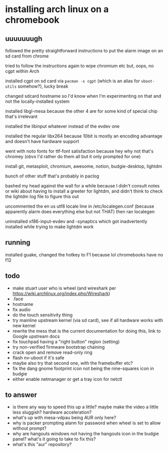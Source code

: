 # installing arch linux on a chromebook

## uuuuuuugh

followed the pretty straightforward instructions to put the alarm image on an sd card from chrome

tried to follow the instructions again to wipe chromium etc but, oops, no cgpt within Arch

installed cgpt on sd card via `pacman -s cgpt` (which is an alias for `vboot-utils` somehow?), lucky break

changed sdcard hostname so I'd know when I'm experimenting on that and not the locally-installed system

installed libgl-mesa because the other 4 are for some kind of special chip that's irrelevant

installed the libinput whatever instead of the evdev one

installed the regular libx264 because 10bit is mostly an encoding advantage and doesn't have hardware support

went with noto fonts for ttf-font satisfaction because hey why not that's chromey (obvs I'd rather do them all but it only prompted for one)

install git, metasploit, chromium, awesome, notion, budgie-desktop, lightdm

bunch of other stuff that's probably in paclog

bashed my head against the wall for a while because I didn't consult notes or wiki about having to install a greeter for lightdm, and didn't think to check the lightdm log file to figure this out

uncommented the en us utf8 locale line in /etc/localegen.conf (because apparently alarm does everything else but not THAT) then ran localegen

uninstalled xf86-input-evdev and -synaptics which got inadvertently installed while trying to make lightdm work

## running

installed guake, changed the hotkey to F1 because lol chromebooks have no f12

## todo

- make stuart user who is wheel (and wireshark per https://wiki.archlinux.org/index.php/Wireshark)
- .face
- hostname
- fix audio
- do the touch sensitivity thing
- try mainline upstream kernel (via sd card), see if all hardware works with new kernel
- rewrite the mess that is the current documentation for doing this, link to Google upstream docs
- fix touchpad having a "right button" region (setting)
- try non-verified firmware bootstrap chaining
- crack open and remove read-only ring
- flash nv-uboot if it's safe
- maybe also try that second one, with the framebuffer etc?
- fix the dang gnome footprint icon not being the nine-squares icon in budgie
- either enable netmanager or get a tray icon for netctl

## to answer

- is there any way to speed this up a little? maybe make the video a little less sluggish? hardware acceleration?
- what's up with mesa-vdpau being AUR only here?
- why is packer prompting alarm for password when wheel is set to allow without prompt?
- why are hangouts windows not having the hangouts icon in the budgie panel? what's it going to take to fix this?
- what's this "aur" repository?